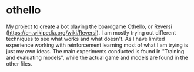 # othello
My project to create a bot playing the boardgame Othello, or Reversi (https://en.wikipedia.org/wiki/Reversi). I am mostly trying out different techniques to see what works and what doesn't. As I have limited experience working with reinforcement learning most of what I am trying is just my own ideas. The main experiments conducted is found in "Training and evaluating models", while the actual game and models are found in the other files. 

